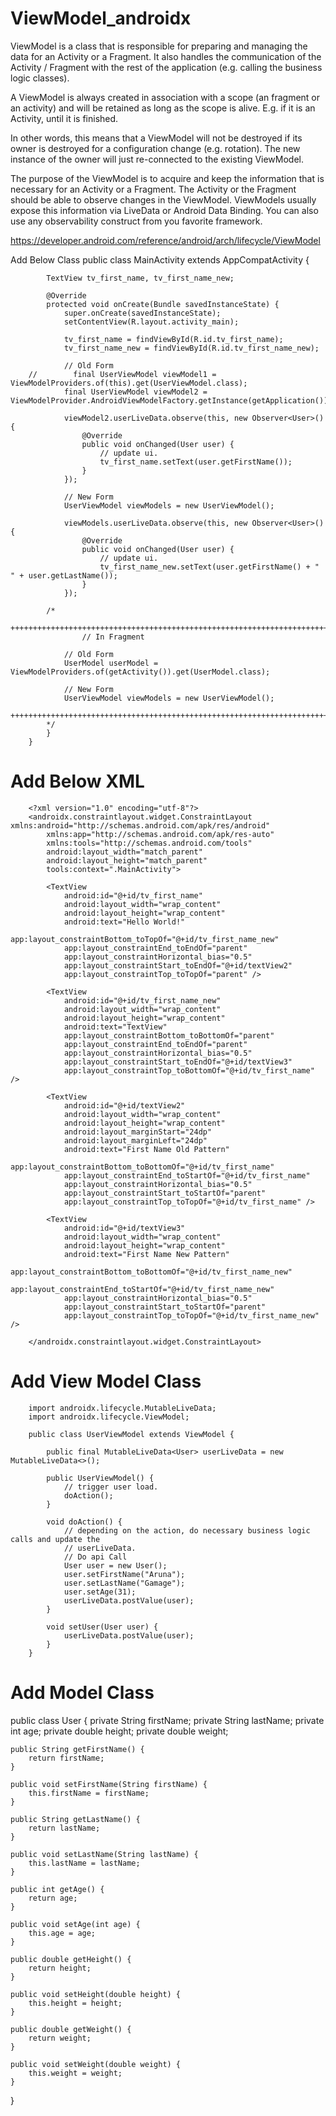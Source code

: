 # ViewModel_androidx
ViewModel is a class that is responsible for preparing and managing the data for an Activity or a Fragment. It also handles the communication of the Activity / Fragment with the rest of the application (e.g. calling the business logic classes).

A ViewModel is always created in association with a scope (an fragment or an activity) and will be retained as long as the scope is alive. E.g. if it is an Activity, until it is finished.

In other words, this means that a ViewModel will not be destroyed if its owner is destroyed for a configuration change (e.g. rotation). The new instance of the owner will just re-connected to the existing ViewModel.

The purpose of the ViewModel is to acquire and keep the information that is necessary for an Activity or a Fragment. The Activity or the Fragment should be able to observe changes in the ViewModel. ViewModels usually expose this information via LiveData or Android Data Binding. You can also use any observability construct from you favorite framework.

https://developer.android.com/reference/android/arch/lifecycle/ViewModel

Add Below Class
        public class MainActivity extends AppCompatActivity {

            TextView tv_first_name, tv_first_name_new;

            @Override
            protected void onCreate(Bundle savedInstanceState) {
                super.onCreate(savedInstanceState);
                setContentView(R.layout.activity_main);

                tv_first_name = findViewById(R.id.tv_first_name);
                tv_first_name_new = findViewById(R.id.tv_first_name_new);

                // Old Form
        //        final UserViewModel viewModel1 = ViewModelProviders.of(this).get(UserViewModel.class);
                final UserViewModel viewModel2 = ViewModelProvider.AndroidViewModelFactory.getInstance(getApplication()).create(UserViewModel.class);

                viewModel2.userLiveData.observe(this, new Observer<User>() {
                    @Override
                    public void onChanged(User user) {
                        // update ui.
                        tv_first_name.setText(user.getFirstName());
                    }
                });

                // New Form
                UserViewModel viewModels = new UserViewModel();

                viewModels.userLiveData.observe(this, new Observer<User>() {
                    @Override
                    public void onChanged(User user) {
                        // update ui.
                        tv_first_name_new.setText(user.getFirstName() + " " + user.getLastName());
                    }
                });

            /*
            ++++++++++++++++++++++++++++++++++++++++++++++++++++++++++++++++++++++++++++++++++++++++++++++++++++
                    // In Fragment

                // Old Form
                UserModel userModel = ViewModelProviders.of(getActivity()).get(UserModel.class);

                // New Form
                UserViewModel viewModels = new UserViewModel();
            ++++++++++++++++++++++++++++++++++++++++++++++++++++++++++++++++++++++++++++++++++++++++++++++++++++
            */
            }
        }
        
# Add Below XML

        <?xml version="1.0" encoding="utf-8"?>
        <androidx.constraintlayout.widget.ConstraintLayout xmlns:android="http://schemas.android.com/apk/res/android"
            xmlns:app="http://schemas.android.com/apk/res-auto"
            xmlns:tools="http://schemas.android.com/tools"
            android:layout_width="match_parent"
            android:layout_height="match_parent"
            tools:context=".MainActivity">

            <TextView
                android:id="@+id/tv_first_name"
                android:layout_width="wrap_content"
                android:layout_height="wrap_content"
                android:text="Hello World!"
                app:layout_constraintBottom_toTopOf="@+id/tv_first_name_new"
                app:layout_constraintEnd_toEndOf="parent"
                app:layout_constraintHorizontal_bias="0.5"
                app:layout_constraintStart_toEndOf="@+id/textView2"
                app:layout_constraintTop_toTopOf="parent" />

            <TextView
                android:id="@+id/tv_first_name_new"
                android:layout_width="wrap_content"
                android:layout_height="wrap_content"
                android:text="TextView"
                app:layout_constraintBottom_toBottomOf="parent"
                app:layout_constraintEnd_toEndOf="parent"
                app:layout_constraintHorizontal_bias="0.5"
                app:layout_constraintStart_toEndOf="@+id/textView3"
                app:layout_constraintTop_toBottomOf="@+id/tv_first_name" />

            <TextView
                android:id="@+id/textView2"
                android:layout_width="wrap_content"
                android:layout_height="wrap_content"
                android:layout_marginStart="24dp"
                android:layout_marginLeft="24dp"
                android:text="First Name Old Pattern"
                app:layout_constraintBottom_toBottomOf="@+id/tv_first_name"
                app:layout_constraintEnd_toStartOf="@+id/tv_first_name"
                app:layout_constraintHorizontal_bias="0.5"
                app:layout_constraintStart_toStartOf="parent"
                app:layout_constraintTop_toTopOf="@+id/tv_first_name" />

            <TextView
                android:id="@+id/textView3"
                android:layout_width="wrap_content"
                android:layout_height="wrap_content"
                android:text="First Name New Pattern"
                app:layout_constraintBottom_toBottomOf="@+id/tv_first_name_new"
                app:layout_constraintEnd_toStartOf="@+id/tv_first_name_new"
                app:layout_constraintHorizontal_bias="0.5"
                app:layout_constraintStart_toStartOf="parent"
                app:layout_constraintTop_toTopOf="@+id/tv_first_name_new" />

        </androidx.constraintlayout.widget.ConstraintLayout>
        
# Add View Model Class

        import androidx.lifecycle.MutableLiveData;
        import androidx.lifecycle.ViewModel;

        public class UserViewModel extends ViewModel {

            public final MutableLiveData<User> userLiveData = new MutableLiveData<>();

            public UserViewModel() {
                // trigger user load.
                doAction();
            }

            void doAction() {
                // depending on the action, do necessary business logic calls and update the
                // userLiveData.
                // Do api Call
                User user = new User();
                user.setFirstName("Aruna");
                user.setLastName("Gamage");
                user.setAge(31);
                userLiveData.postValue(user);
            }

            void setUser(User user) {
                userLiveData.postValue(user);
            }
        }
# Add Model Class

public class User {
    private String firstName;
    private String lastName;
    private int age;
    private double height;
    private double weight;

    public String getFirstName() {
        return firstName;
    }

    public void setFirstName(String firstName) {
        this.firstName = firstName;
    }

    public String getLastName() {
        return lastName;
    }

    public void setLastName(String lastName) {
        this.lastName = lastName;
    }

    public int getAge() {
        return age;
    }

    public void setAge(int age) {
        this.age = age;
    }

    public double getHeight() {
        return height;
    }

    public void setHeight(double height) {
        this.height = height;
    }

    public double getWeight() {
        return weight;
    }

    public void setWeight(double weight) {
        this.weight = weight;
    }
}
